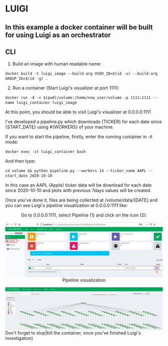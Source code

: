 # LUIGI
## In this example a docker container will be built for using Luigi as an orchestrator
## CLI

1) Build an image with human readable name:  
```
docker build -t luigi_image --build-arg USER_ID=$(id -u) --build-arg GROUP_ID=$(id -g) .
```
2) Run a container (Start Luigi's visualizer at port 1111):  
```
docker run -d -v $(pwd)/volume:/home/new_user/volume -p 1111:1111 --name luigi_container luigi_image
```
At this point, you should be able to visit Luigi's visualizer at 0.0.0.0:1111

I've developed a pipeline.py which downloads {TICKER} for each date since {START_DATE} using #{WORKERS} of your machine.

If you want to start the pipeline, firstly, enter the running container in -it mode:
```
docker exec -it luigi_container bash
```
And then type:
```
cd volume && python pipeline.py --workers 14 --ticker_name AAPL --start_date 2020-10-10
```
In this case an AAPL (Apple) ticker data will be download for each date since 2020-10-10 and plots with previous 7days values will be created. 

Once you've done it, files are being collected at /volume/data/{DATE} and you can see Luigi's pipeline visualization at 0.0.0.0:1111 like:

<p style="text-align:center;">Go to 0.0.0.0:1111, select Pipeline (1) and click on the icon (2):</p>
<img src="img/visualizer.png"
     alt="Markdown Monster icon"
     style="float: left; margin-right: 10px;" />

<p style="text-align:center;"> Pipeline visualization</p>
<img src="img/pipeline.png"
     alt="Markdown Monster icon"
     style="float: left; margin-right: 10px;" />
     
Don't forget to stop|kill the container, once you've finished Luigi's investigation)
